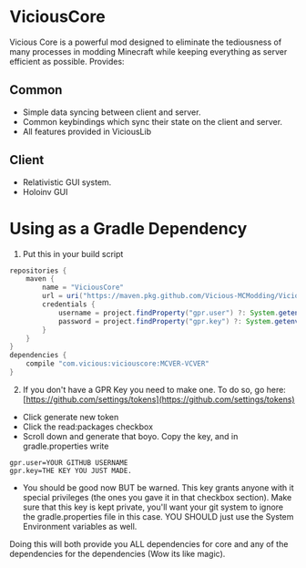 # ViciousCore
Vicious Core is a powerful mod designed to eliminate the tediousness of many processes in modding Minecraft while keeping everything as server efficient as possible. 
Provides:
## Common
- Simple data syncing between client and server.
- Common keybindings which sync their state on the client and server.
- All features provided in ViciousLib

## Client
- Relativistic GUI system.
- Holoinv GUI

# Using as a Gradle Dependency
1. Put this in your build script
```gradle
repositories {
    maven {
        name = "ViciousCore"
        url = uri("https://maven.pkg.github.com/Vicious-MCModding/ViciousCore")
        credentials {
            username = project.findProperty("gpr.user") ?: System.getenv("GPR_USER")
            password = project.findProperty("gpr.key") ?: System.getenv("GPR_API_KEY")
        }
    }
}
dependencies {
    compile "com.vicious:viciouscore:MCVER-VCVER"
}
```
2. If you don't have a GPR Key you need to make one. To do so, go here: [https://github.com/settings/tokens](https://github.com/settings/tokens)
* Click generate new token
* Click the read:packages checkbox
* Scroll down and generate that boyo. Copy the key, and in gradle.properties write
```
gpr.user=YOUR GITHUB USERNAME
gpr.key=THE KEY YOU JUST MADE.
```
* You should be good now BUT be warned. This key grants anyone with it special privileges (the ones you gave it in that checkbox section). Make sure that this key is kept private, you'll want your git system to ignore the gradle.properties file in this case. YOU SHOULD just use the System Environment variables as well.

Doing this will both provide you ALL dependencies for core and any of the dependencies for the dependencies (Wow its like magic).
